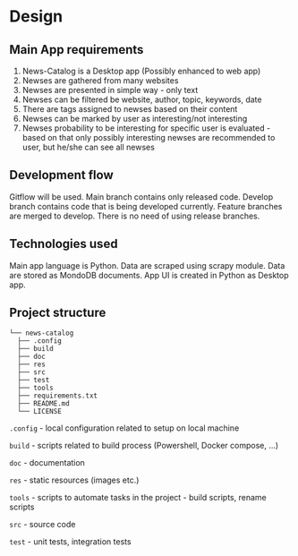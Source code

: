 # Design

## Main App requirements
1. News-Catalog is a Desktop app (Possibly enhanced to web app)
2. Newses are gathered from many websites
3. Newses are presented in simple way - only text
4. Newses can be filtered be website, author, topic, keywords, date
5. There are tags assigned to newses based on their content
6. Newses can be marked by user as interesting/not interesting
7. Newses probability to be interesting for specific user is evaluated - based on that only possibly interesting newses are recommended to user, but he/she can see all newses

## Development flow
Gitflow will be used. Main branch contains only released code. Develop branch contains code that is being developed currently. Feature branches are merged to develop. There is no need of using release branches.

## Technologies used
Main app language is Python. Data are scraped using scrapy module. Data are stored as MondoDB documents. App UI is created in Python as Desktop app.

## Project structure
```
└── news-catalog
  ├── .config 
  ├── build 
  ├── doc
  ├── res
  ├── src
  ├── test
  ├── tools
  ├── requirements.txt
  ├── README.md
  └── LICENSE
```
`.config` - local configuration related to setup on local machine

`build` - scripts related to build process (Powershell, Docker compose, ...)

`doc` - documentation

`res` - static resources (images etc.)

`tools` - scripts to automate tasks in the project - build scripts, rename scripts

`src` - source code

`test` - unit tests, integration tests

   
